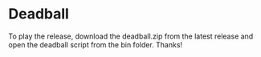 # Deadball
To play the release, download the deadball.zip from the latest release and open the deadball script from the bin folder. Thanks!
